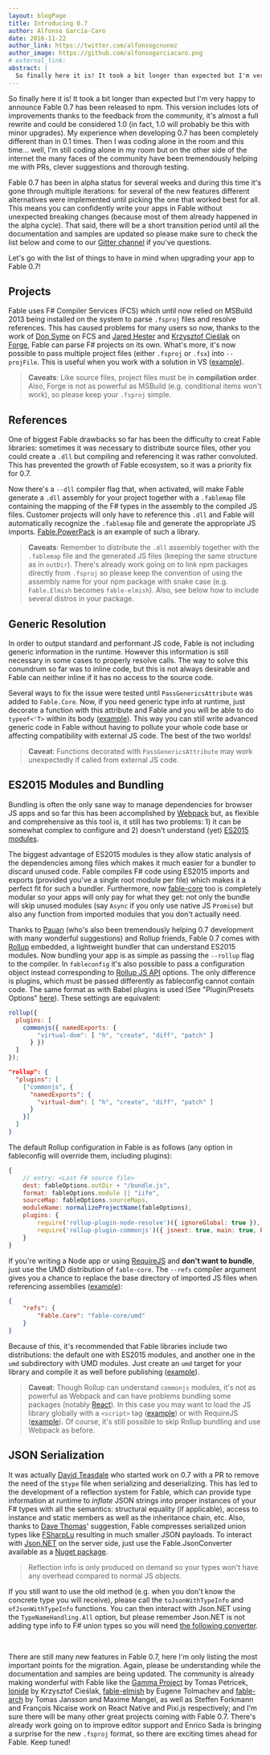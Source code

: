 ```yaml
---
layout: blogPage
title: Introducing 0.7
author: Alfonso García-Caro
date: 2016-11-22
author_link: https://twitter.com/alfonsogcnunez
author_image: https://github.com/alfonsogarciacaro.png
# external_link:
abstract: |
  So finally here it is! It took a bit longer than expected but I'm very happy to announce Fable 0.7 has been released to npm. This version includes lots of improvements thanks to feedback from the community, it's almost a full rewrite and could be considered 1.0 (in fact, 1.0 will probably be this with minor upgrades).
---
```


So finally here it is! It took a bit longer than expected but I'm very happy to announce Fable 0.7 has been released to npm. This version includes lots of improvements thanks to the feedback from the community, it's almost a full rewrite and could be considered 1.0 (in fact, 1.0 will probably be this with minor upgrades). My experience when developing 0.7 has been completely different than in 0.1 times. Then I was coding alone in the room and this time... well, I'm still coding alone in my room but on the other side of the internet the many faces of the community have been tremendously helping me with PRs, clever suggestions and thorough testing.

Fable 0.7 has been in alpha status for several weeks and during this time it's gone through multiple iterations: for several of the new features different alternatives were implemented until picking the one that worked best for all. This means you can confidently write your apps in Fable without unexpected breaking changes (because most of them already happened in the alpha cycle). That said, there will be a short transition period until all the documentation and samples are updated so please make sure to check the list below and come to our [Gitter channel](https://gitter.im/fable-compiler/Fable) if you've questions.

Let's go with the list of things to have in mind when upgrading your app to Fable 0.7!

## Projects

Fable uses F# Compiler Services (FCS) which until now relied on MSBuild 2013 being installed on the system to parse `.fsproj` files and resolve references. This has caused problems for many users so now, thanks to the work of [Don Syme](https://github.com/dsyme) on FCS and [Jared Hester](https://github.com/cloudRoutine) and [Krzysztof Cieślak](https://github.com/Krzysztof-Cieslak) on [Forge](https://github.com/fsharp-editing/Forge), Fable can parse F# projects on its own. What's more, it's now possible to pass multiple project files (either `.fsproj` or `.fsx`) into `--projFile`. This is useful when you work with a solution in VS ([example](https://github.com/fable-compiler/Fable/blob/286523fc80246a6b593df1771ef40ec9a48aca80/src/tests/fableconfig.json)).

> **Caveats**: Like source files, project files must be in **compilation order**. Also, Forge is not as powerful as MSBuild (e.g. conditional items won't work), so please keep your `.fsproj` simple.

## References

One of biggest Fable drawbacks so far has been the difficulty to creat Fable libraries: sometimes it was necessary to distribute source files, other you could create a `.dll` but compiling and referencing it was rather convoluted. This has prevented the growth of Fable ecosystem, so it was a priority fix for 0.7.

Now there's a `--dll` compiler flag that, when activated, will make Fable generate a `.dll` assembly for your project together with a `.fablemap` file containing the mapping of the F# types in the assembly to the compiled JS files. Customer projects will only have to reference this `.dll` and Fable will automatically recognize the `.fablemap` file and generate the appropriate JS imports. [Fable.PowerPack](https://github.com/fable-compiler/fable-powerpack) is an example of such a library.

> **Caveats**: Remember to distribute the `.dll` assembly together with the `.fablemap` file and the generated JS files (keeping the same structure as in `outDir`). There's already work going on to link npm packages directly from `.fsproj` so please keep the convention of using the assembly name for your npm package with snake case (e.g. `Fable.Elmish` becomes `fable-elmish`). Also, see below how to include several distros in your package.

## Generic Resolution

In order to output standard and performant JS code, Fable is not including generic information in the runtime. However this information is still necessary in some cases to properly resolve calls. The way to solve this conundrum so far was to inline code, but this is not always desirable and Fable can neither inline if it has no access to the source code.

Several ways to fix the issue were tested until `PassGenericsAttribute` was added to `Fable.Core`. Now, if you need generic type info at runtime, just decorate a function with this attribute and Fable and you will be able to do `typeof<'T>` within its body ([example](https://github.com/fable-compiler/Fable/blob/286523fc80246a6b593df1771ef40ec9a48aca80/src/tests/Main/ReflectionTests.fs#L42-L52)). This way you can still write advanced generic code in Fable without having to pollute your whole code base or affecting compatibility with external JS code. The best of the two worlds!

> **Caveat**: Functions decorated with `PassGenericsAttribute` may work unexpectedly if called from external JS code.

## ES2015 Modules and Bundling

Bundling is often the only sane way to manage dependencies for browser JS apps and so far this has been accomplished by [Webpack](https://webpack.github.io/) but, as flexible and comprehensive as this tool is, it still has two problems: 1) it can be somewhat complex to configure and 2) doesn't understand (yet) [ES2015 modules](http://www.2ality.com/2014/09/es6-modules-final.html).

The biggest advantage of ES2015 modules is they allow static analysis of the dependencies among files which makes it much easier for a bundler to discard unused code. Fable compiles F# code using ES2015 imports and exports (provided you've a single root module per file) which makes it a perfect fit for such a bundler. Furthermore, now [fable-core](https://www.npmjs.com/package/fable-core) too is completely modular so your apps will only pay for what they get: not only the bundle will skip unused modules (say `Async` if you only use native JS `Promise`) but also any function from imported modules that you don't actually need.

Thanks to [Pauan](https://github.com/Pauan) (who's also been tremendously helping 0.7 development with many wonderful suggestions) and Rollup friends, Fable 0.7 comes with [Rollup](http://rollupjs.org/) embedded, a lightweight bundler that can understand ES2015 modules. Now bundling your app is as simple as passing the `--rollup` flag to the compiler. In `fableconfig` it's also possible to pass a configuration object instead corresponding to [Rollup JS API](https://github.com/rollup/rollup/wiki/JavaScript-API) options. The only difference is plugins, which must be passed differently as fableconfig cannot contain code. The same format as with Babel plugins is used (See "Plugin/Presets Options" [here](https://babeljs.io/docs/plugins/)). These settings are equivalent:

```js
rollup({
  plugins: [
    commonjs({ namedExports: {
        "virtual-dom": [ "h", "create", "diff", "patch" ]
      } })
  ]
});
```

```json
"rollup": {
  "plugins": [
    ["commonjs", {
      "namedExports": {
        "virtual-dom": [ "h", "create", "diff", "patch" ]
      }
    }]
  ]
}
```

The default Rollup configuration in Fable is as follows (any option in fableconfig will override them, including plugins):

```js
{
    // entry: <Last F# source file>
    dest: fableOptions.outDir + "/bundle.js",
    format: fableOptions.module || "iife",
    sourceMap: fableOptions.sourceMaps,
    moduleName: normalizeProjectName(fableOptions),
    plugins: {
        require('rollup-plugin-node-resolve')({ ignoreGlobal: true }),
        require('rollup-plugin-commonjs')({ jsnext: true, main: true, browser: true })
    }
}
```

If you're writing a Node app or using [RequireJS](http://requirejs.org/) and **don't want to bundle**, just use the UMD distribution of `fable-core`. The `--refs` compiler argument gives you a chance to replace the base directory of imported JS files when referencing assemblies ([example](https://github.com/fable-compiler/Fable/blob/85fb471ecc77b6d7296c5a1513e89e95f44c225b/samples/browser/react-todomvc/fableconfig.json)):

```json
{
    "refs": {
        "Fable.Core": "fable-core/umd"
    }
}
```

Because of this, it's recommended that Fable libraries include two distributions: the default one with ES2015 modules, and another one in the `umd` subdirectory with UMD modules. Just create an `umd` target for your library and compile it as well before publishing ([example](https://github.com/fable-compiler/fable-powerpack/blob/master/fableconfig.json)).

> **Caveat**: Though Rollup can understand `commonjs` modules, it's not as powerful as Webpack and can have problems bundling some packages (notably [React](https://facebook.github.io/react/)). In this case you may want to load the JS library globally with a `<script>` tag ([example](https://github.com/fable-compiler/fable-elmish/blob/e34232b8fbbf979fd800d9c24a386c2a2ffda966/samples/react/counter/fableconfig.json)) or with RequireJS ([example](https://github.com/fable-compiler/Fable/blob/85fb471ecc77b6d7296c5a1513e89e95f44c225b/samples/browser/react-todomvc/index.html#L25-L33)). Of course, it's still possible to skip Rollup bundling and use Webpack as before.

## JSON Serialization

It was actually [David Teasdale](https://github.com/davidtme) who started work on 0.7 with a PR to remove the need of the `$type` file when serializing and deserializing. This has led to the development of a reflection system for Fable, which can provide type information at runtime to _inflate_ JSON strings into proper instances of your F# types with all the semantics: structural equality (if applicable), access to instance and static members as well as the inheritance chain, etc. Also, thanks to [Dave Thomas](https://github.com/7sharp9)' suggestion, Fable compresses serialized union types like [FSharpLu](https://github.com/Microsoft/fsharplu/wiki/fsharplu.json) resulting in much smaller JSON payloads. To interact with [Json.NET](http://www.newtonsoft.com/json) on the server side, just use the Fable.JsonConverter available as a [Nuget package](https://www.nuget.org/packages/Fable.JsonConverter).

> Reflection info is only produced on demand so your types won't have any overhead compared to normal JS objects.

If you still want to use the old method (e.g. when you don't know the concrete type you will receive), please call the `toJsonWithTypeInfo` and `ofJsonWithTypeInfo` functions. You can then interact with Json.NET using the `TypeNameHandling.All` option, but please remember Json.NET is not adding type info to F# union types so you will need [the following converter](https://github.com/fable-compiler/Fable/blob/master/src/tools/UnionTypeInfoConverter.fsx).

<br />

There are still many new features in Fable 0.7, here I'm only listing the most important points for the migration. Again, please be understanding while the documentation and samples are being updated. The community is already making wonderful with Fable like the [Gamma Project](http://rio2016.thegamma.net/) by Tomas Petricek, [Ionide](http://ionide.io/) by Krzysztof Cieślak, [fable-elmish](https://github.com/fable-compiler/fable-elmish) by Eugene Tolmachev and [fable-arch](http://fable.io/fable-arch/) by Tomas Jansson and Maxime Mangel, as well as Steffen Forkmann and François Nicaise work on React Native and Pixi.js respectively; and I'm sure there will be many other great projects coming with Fable 0.7. There's already work going on to improve editor support and Enrico Sada is bringing a surprise for the new `.fsproj` format, so there are exciting times ahead for Fable. Keep tuned!
